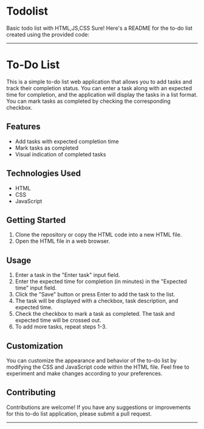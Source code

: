 # Todolist
Basic todo list with HTML,JS,CSS
Sure! Here's a README for the to-do list created using the provided code:

---

# To-Do List

This is a simple to-do list web application that allows you to add tasks and track their completion status. You can enter a task along with an expected time for completion, and the application will display the tasks in a list format. You can mark tasks as completed by checking the corresponding checkbox.

## Features

- Add tasks with expected completion time
- Mark tasks as completed
- Visual indication of completed tasks

## Technologies Used

- HTML
- CSS
- JavaScript

## Getting Started

1. Clone the repository or copy the HTML code into a new HTML file.
2. Open the HTML file in a web browser.

## Usage

1. Enter a task in the "Enter task" input field.
2. Enter the expected time for completion (in minutes) in the "Expected time" input field.
3. Click the "Save" button or press Enter to add the task to the list.
4. The task will be displayed with a checkbox, task description, and expected time.
5. Check the checkbox to mark a task as completed. The task and expected time will be crossed out.
6. To add more tasks, repeat steps 1-3.

## Customization

You can customize the appearance and behavior of the to-do list by modifying the CSS and JavaScript code within the HTML file. Feel free to experiment and make changes according to your preferences.

## Contributing

Contributions are welcome! If you have any suggestions or improvements for this to-do list application, please submit a pull request.


---
